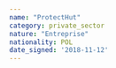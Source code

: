```yaml
---
name: "ProtectHut"
category: private_sector
nature: "Entreprise"
nationality: POL
date_signed: '2018-11-12'
---
```

    